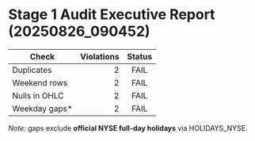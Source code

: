 # Stage 1 Audit  Executive Report (20250826_090452)

| Check             | Violations | Status |
|------------------|-----------:|:------:|
| Duplicates       | 2   | FAIL |
| Weekend rows     | 2  | FAIL |
| Nulls in OHLC    | 2  | FAIL |
| Weekday gaps*    | 2  | FAIL |

*Note:* gaps exclude **official NYSE full-day holidays** via HOLIDAYS_NYSE.